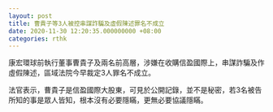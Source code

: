 ```yaml
---
layout: post
title: 曹貴子等3人被控串謀詐騙及虛假陳述罪名不成立
date: 2020-11-30 12:20:35.000000000 +08:00
categories: rthk
---
```


康宏環球前執行董事曹貴子及兩名前高層，涉嫌在收購信盈國際上，串謀詐騙及作虛假陳述，區域法院今早裁定3人罪名不成立。

法官表示，曹貴子是信盈國際大股東，可見於公開記錄，並不是秘密，若3名被告所知的事是眾人皆知，根本沒有必要隱瞞，更無必要協議隱瞞。
